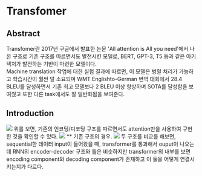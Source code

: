 # Transfomer

## Abstract
Transfomer란 2017년 구글에서 발표한 논문 'All attention is All you need'에서 나온 구조로 기존 구조를 따르면서도 발전시킨 모델로,  BERT, GPT-3, T5 등과 같은 아키텍처가 발전하는 기반이 마련한 모델이다.  
Machine translation 작업에 대한 실험 결과에 따르면, 이 모델은 병렬 처리가 가능하고 학습시간이 훨씬 덜 소요되며 WMT Englishto-German 번역 대회에서 28.4 BLEU를 달성하면서 기존 최고 모델보다 2 BLEU 이상 향상하며 SOTA를 달성함을 보여줬고 또한 다른 task에서도 잘 일반화됨을 보여준다.

## Introduction
<img src ='https://velog.velcdn.com/images%2Ftobigs-nlp%2Fpost%2F87d61430-3608-409e-b816-2f3b584e3651%2Fimage.png'>
위를 보면, 기존의 인코딩/디코딩 구조를 따르면서도 attention만을 사용하여 구현한 것을 확인할 수 있다.



<img src ='https://velog.velcdn.com/images%2Fguide333%2Fpost%2Ff1e8fe2a-2391-4d3e-8092-e2a17ef3eaea%2FScreenshot%20from%202021-04-15%2013-20-27.png'>
** 기존 구조의 경우.
<img src ='https://velog.velcdn.com/images%2Ftobigs-nlp%2Fpost%2F6c68245c-4175-4f62-b4cd-f05099c9fa73%2Fimage.png'>
두 구조를 비교를 해보면, sequential한 데이터 input이 들어왔을 때, transformer를 통과해서 ouput이 나오는데 RNN의 encoder-decoder 구조와 틀은 비슷하지만 transformer의 내부를 보면 encoding component와 decoding component가 존재하고 이 둘을 어떻게 연결시키는지가 다르다.

